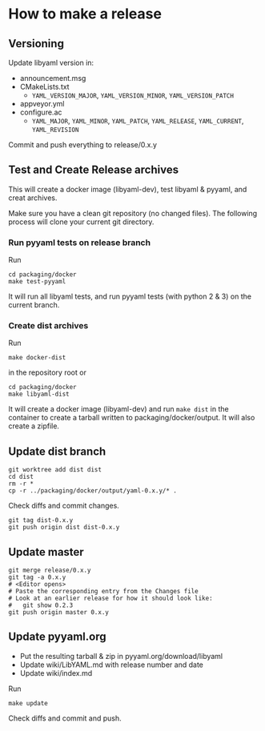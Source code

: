 # How to make a release

## Versioning

Update libyaml version in:
* announcement.msg
* CMakeLists.txt
  * `YAML_VERSION_MAJOR`, `YAML_VERSION_MINOR`, `YAML_VERSION_PATCH`
* appveyor.yml
* configure.ac
  * `YAML_MAJOR`, `YAML_MINOR`, `YAML_PATCH`, `YAML_RELEASE`, `YAML_CURRENT`, `YAML_REVISION`

Commit and push everything to release/0.x.y

## Test and Create Release archives

This will create a docker image (libyaml-dev), test libyaml & pyyaml,
and creat archives.

Make sure you have a clean git repository (no changed files). The following
process will clone your current git directory.

### Run pyyaml tests on release branch

Run

    cd packaging/docker
    make test-pyyaml

It will run all libyaml tests, and run pyyaml tests (with python 2 & 3) on
the current branch.

### Create dist archives

Run

    make docker-dist

in the repository root or

    cd packaging/docker
    make libyaml-dist

It will create a docker image (libyaml-dev) and run `make dist` in the container
to create a tarball written to packaging/docker/output.
It will also create a zipfile.

## Update dist branch

    git worktree add dist dist
    cd dist
    rm -r *
    cp -r ../packaging/docker/output/yaml-0.x.y/* .

Check diffs and commit changes.

    git tag dist-0.x.y
    git push origin dist dist-0.x.y

## Update master

    git merge release/0.x.y
    git tag -a 0.x.y
    # <Editor opens>
    # Paste the corresponding entry from the Changes file
    # Look at an earlier release for how it should look like:
    #   git show 0.2.3
    git push origin master 0.x.y

## Update pyyaml.org

* Put the resulting tarball & zip in pyyaml.org/download/libyaml
* Update wiki/LibYAML.md with release number and date
* Update wiki/index.md

Run

    make update

Check diffs and commit and push.
